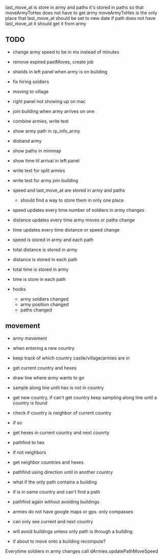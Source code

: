 last_move_at is store in army and paths
it's stored in paths so that moveArmyToHex does not have to get army
moveArmyToHex is the only place that last_move_at should be set to new date
if path does not have last_move_at it should get it from army

TODO
---
* change army speed to be in ms instead of minutes
* remove expired pastMoves, create job
* shields in left panel when army is on building

* fix hiring soldiers
* moving to village
* right panel not showing up on mac
* join building when army arrives on one
* combine armies, write test
* show army path in rp_info_army
* disband army
* show paths in minimap
* show time til arrival in left panel
* write test for split armies
* write test for army join building

* speed and last_move_at are stored in army and paths
  * should find a way to store them in only one place

* speed updates every time number of soldiers in army changes
* distance updates every time army moves or paths change
* time updates every time distance or speed change
* speed is stored in army and each path
* total distance is stored in army
* distance is stored in each path
* total time is stored in army
* time is store in each path

* hooks
  * army soldiers changed
  * army position changed
  * paths changed




movement
---
* army movement
* when entering a new country
* keep track of which country castle/village/armies are in


* get current country and hexes
* draw line where army wants to go
* sample along line until hex is not in country
* get new country, if can't get country keep sampling along line until a country is found
* check if country is neighbor of current country
* if so
* get hexes in current country and next counrty
* pathfind to hex
* if not neighbors
* get neighbor countries and hexes
* pathfind using direction until in another country

* what if the only path contains a building
* if is in same country and can't find a path
* pathfind again without avoiding buildings

* armies do not have google maps or gps.  only compasses
* can only see current and next country
* will avoid buildings unless only path is through a building

* if about to move onto a building recompute?


Everytime soldiers in army changes call dArmies.updatePathMoveSpeed
